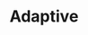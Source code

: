 ---
layout: default
layout_grid: true
title: Adaptive
keywords: adaptive app developers help cloud build adaptive cloud
description: Adaptive Cloud CLI (Command Line Interface) to the Adaptive Cloud Services.
class: fa fa-industry
class_value:
project_slug: adaptive-cloud-cli
project_type: DevTools
project_tech: NodeJS
project_quality:
project_release_extra:      <a href="https://www.npmjs.com/package/adaptive-cloud-cli"><img src="http://i.4dp.me/npm/v/adaptive-cloud-cli.svg"></a>
project_version_extra:
project_devdependencies:    <a href="https://david-dm.org/AdaptiveMe/adaptive-cloud-cli#info=devDependencies"><img src="http://i.4dp.me/david/dev/AdaptiveMe/adaptive-cloud-cli.svg?label=deps"></a>
project_dependencies:       <a href="https://david-dm.org/AdaptiveMe/adaptive-cloud-cli"><img src="http://i.4dp.me/david/AdaptiveMe/adaptive-cloud-cli.svg?label=deps"></a>
sitemap:
priority: 1.0
lastmod: 2015-10-27T11:07:00+01:00
---